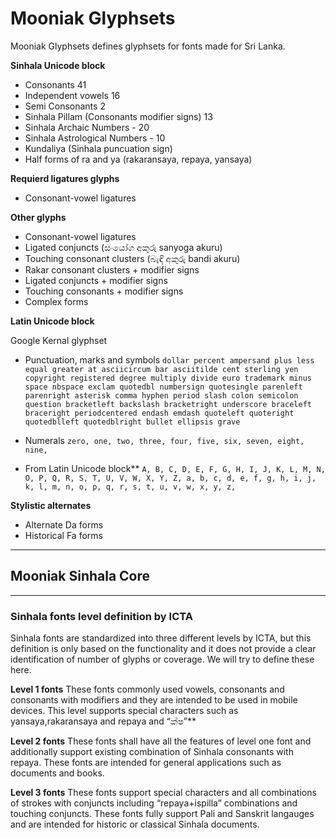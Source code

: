# Mooniak Glyphsets

Mooniak Glyphsets defines glyphsets for fonts made for Sri Lanka.

**Sinhala Unicode block** 
  - Consonants 41
  - Independent vowels 16
  - Semi Consonants  2
  - Sinhala Pillam (Consonants modifier signs) 13					
  - Sinhala Archaic Numbers   - 20
  - Sinhala Astrological Numbers - 10
  - Kundaliya (Sinhala puncuation sign)
  - Half forms of ra and ya (rakaransaya, repaya, yansaya)

**Requierd ligatures glyphs** 
  - Consonant-vowel ligatures

**Other glyphs** 
  - Consonant-vowel ligatures
  - Ligated conjuncts (සංයෝග අකුරු sanyoga akuru)  
  - Touching consonant clusters (බැඳි අකුරු bandi akuru)
  - Rakar consonant clusters + modifier signs  
  - Ligated conjuncts + modifier signs
  - Touching consonants + modifier signs
  - Complex forms

**Latin Unicode block**

Google Kernal glyphset

  - Punctuation, marks and symbols
    `dollar percent ampersand plus less equal greater at asciicircum bar asciitilde cent sterling yen copyright registered degree multiply divide euro trademark minus space nbspace exclam quotedbl numbersign quotesingle parenleft parenright asterisk comma hyphen period slash colon semicolon question bracketleft backslash bracketright underscore braceleft braceright periodcentered endash emdash quoteleft quoteright quotedblleft quotedblright bullet ellipsis grave`

  - Numerals
    `zero, one, two, three, four, five, six, seven, eight, nine,`

  - From Latin Unicode block** 
    `A, B, C, D, E, F, G, H, I, J, K, L, M, N, O, P, Q, R, S, T, U, V, W, X, Y, Z, a, b, c, d, e, f, g, h, i, j, k, l, m, n, o, p, q, r, s, t, u, v, w, x, y, z,  `

**Stylistic alternates** 
  - Alternate Da forms
  - Historical Fa forms


***


## Mooniak Sinhala Core





***

### Sinhala fonts level definition by ICTA
Sinhala fonts are standardized into three different levels by ICTA, but this definition is only based on the functionality and it does not provide a clear identification of number of glyphs or coverage. We will try to define these here.			


**Level 1 fonts**
These fonts commonly used vowels, consonants and consonants with modifiers and they are intended to be used in mobile devices. This level supports special characters such as yansaya,rakaransaya and repaya and “ක්ෂ”**

**Level 2 fonts** 
These fonts shall have all the features of level one font and additionally support existing combination of Sinhala consonants with repaya. These fonts are intended for general applications such as documents and books.  

**Level 3 fonts**
These fonts support special characters and all combinations of strokes with conjuncts including “repaya+ispilla” combinations and touching conjuncts. These fonts fully support Pali and Sanskrit langauges and are intended for historic or classical Sinhala documents.